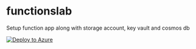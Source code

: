 # functionslab
Setup function app along with storage account, key vault and cosmos db

[![Deploy to Azure](https://aka.ms/deploytoazurebutton)](https://raw.githubusercontent.com/amolmehrotra/functionslab/main/azuredeploy.json)
